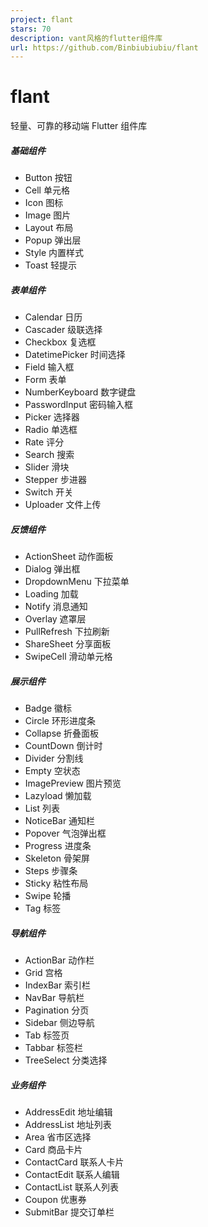 ```yaml
---
project: flant
stars: 70
description: vant风格的flutter组件库
url: https://github.com/Binbiubiubiu/flant
---
```


flant
=====

轻量、可靠的移动端 Flutter 组件库

##### 基础组件

-   Button 按钮
-   Cell 单元格
-   Icon 图标
-   Image 图片
-   Layout 布局
-   Popup 弹出层
-   Style 内置样式
-   Toast 轻提示

##### 表单组件

-   Calendar 日历
-   Cascader 级联选择
-   Checkbox 复选框
-   DatetimePicker 时间选择
-   Field 输入框
-   Form 表单
-   NumberKeyboard 数字键盘
-   PasswordInput 密码输入框
-   Picker 选择器
-   Radio 单选框
-   Rate 评分
-   Search 搜索
-   Slider 滑块
-   Stepper 步进器
-   Switch 开关
-   Uploader 文件上传

##### 反馈组件

-   ActionSheet 动作面板
-   Dialog 弹出框
-   DropdownMenu 下拉菜单
-   Loading 加载
-   Notify 消息通知
-   Overlay 遮罩层
-   PullRefresh 下拉刷新
-   ShareSheet 分享面板
-   SwipeCell 滑动单元格

##### 展示组件

-   Badge 徽标
-   Circle 环形进度条
-   Collapse 折叠面板
-   CountDown 倒计时
-   Divider 分割线
-   Empty 空状态
-   ImagePreview 图片预览
-   Lazyload 懒加载
-   List 列表
-   NoticeBar 通知栏
-   Popover 气泡弹出框
-   Progress 进度条
-   Skeleton 骨架屏
-   Steps 步骤条
-   Sticky 粘性布局
-   Swipe 轮播
-   Tag 标签

##### 导航组件

-   ActionBar 动作栏
-   Grid 宫格
-   IndexBar 索引栏
-   NavBar 导航栏
-   Pagination 分页
-   Sidebar 侧边导航
-   Tab 标签页
-   Tabbar 标签栏
-   TreeSelect 分类选择

##### 业务组件

-   AddressEdit 地址编辑
-   AddressList 地址列表
-   Area 省市区选择
-   Card 商品卡片
-   ContactCard 联系人卡片
-   ContactEdit 联系人编辑
-   ContactList 联系人列表
-   Coupon 优惠券
-   SubmitBar 提交订单栏

